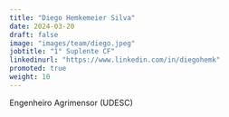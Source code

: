 ```yaml
---
title: "Diego Hemkemeier Silva"
date: 2024-03-20
draft: false
image: "images/team/diego.jpeg"
jobtitle: "1° Suplente CF"
linkedinurl: "https://www.linkedin.com/in/diegohemk"
promoted: true
weight: 10
---
```


Engenheiro Agrimensor (UDESC)
